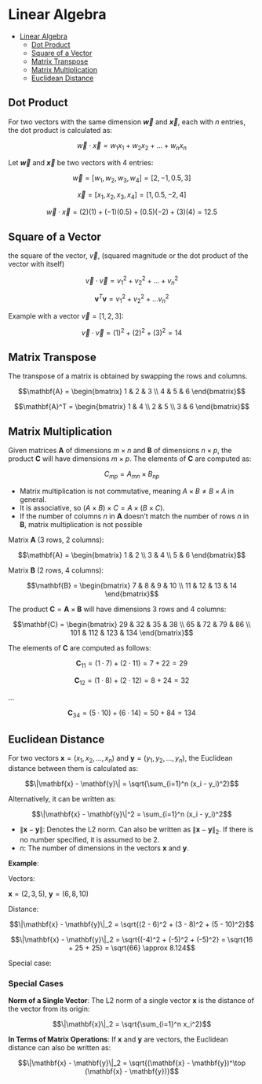# Linear Algebra

- [Linear Algebra](#linear-algebra)
  - [Dot Product](#dot-product)
  - [Square of a Vector](#square-of-a-vector)
  - [Matrix Transpose](#matrix-transpose)
  - [Matrix Multiplication](#matrix-multiplication)
  - [Euclidean Distance](#euclidean-distance)


## Dot Product
For two vectors with the same dimension **$\vec{w}$** and **$\vec{x}$**, each with $n$ entries, the dot product is calculated as:

```math
\vec{w} \cdot \vec{x} = w_1x_1 + w_2x_2 + \dots + w_nx_n
```

Let **$\vec{w}$** and **$\vec{x}$** be two vectors with 4 entries:

```math
\vec{w} = [w_1, w_2, w_3, w_4] = [2, -1, 0.5, 3]
```

```math
\vec{x} = [x_1, x_2, x_3, x_4] = [1, 0.5, -2, 4]
```

```math
\vec{w} \cdot \vec{x} = (2)(1) + (-1)(0.5) + (0.5)(-2) + (3)(4) = 12.5
```

## Square of a Vector
the square of the vector, $\vec{v}$,  (squared magnitude or the dot product of the vector with itself)

```math
\vec{v} \cdot \vec{v} = v_1^2 + v_2^2 + \dots + v_n^2
```

```math
\mathbf{v}^T \mathbf{v} = v_1^2 + v_2^2 + \dots v_n^2
```

Example with a vector $\vec{v} = [1, 2, 3]$:

```math
\vec{v} \cdot \vec{v} = (1)^2 + (2)^2 + (3)^2 = 14
```

## Matrix Transpose

The transpose of a matrix is obtained by swapping the rows and columns.

```math
\mathbf{A} =
\begin{bmatrix}
1 & 2 & 3 \\
4 & 5 & 6
\end{bmatrix}
```

```math
\mathbf{A}^T =
\begin{bmatrix}
1 & 4 \\
2 & 5 \\
3 & 6
\end{bmatrix}
```

## Matrix Multiplication

Given matrices $\mathbf{A}$ of dimensions $m \times n$ and $\mathbf{B}$ of dimensions $n \times p$, the product $\mathbf{C}$ will have dimensions $m \times p$. The elements of $\mathbf{C}$ are computed as:

```math
C_{mp} = A_{mn} \times B_{np}
```

- Matrix multiplication is not commutative, meaning $A \times B \neq B \times A$ in general.
- It is associative, so $(A \times B) \times C = A \times (B \times C)$.
- If the number of columns $n$ in $\mathbf{A}$ doesn’t match the number of rows $n$ in $\mathbf{B}$, matrix multiplication is not possible

Matrix $\mathbf{A}$ (3 rows, 2 columns):

```math
\mathbf{A} =
\begin{bmatrix}
1 & 2 \\
3 & 4 \\
5 & 6
\end{bmatrix}
```

Matrix $\mathbf{B}$ (2 rows, 4 columns):

```math
\mathbf{B} =
\begin{bmatrix}
7 & 8 & 9 & 10 \\
11 & 12 & 13 & 14
\end{bmatrix}
```

The product $\mathbf{C} = \mathbf{A} \times \mathbf{B}$ will have dimensions 3 rows and 4 columns:

```math
\mathbf{C} =
\begin{bmatrix}
29 & 32 & 35 & 38 \\
65 & 72 & 79 & 86 \\
101 & 112 & 123 & 134
\end{bmatrix}
```

The elements of $\mathbf{C}$ are computed as follows:

```math
\mathbf{C}_{11} = (1 \cdot 7) + (2 \cdot 11) = 7 + 22 = 29
```

```math
\mathbf{C}_{12} = (1 \cdot 8) + (2 \cdot 12) = 8 + 24 = 32
```

...

```math
\mathbf{C}_{34} = (5 \cdot 10) + (6 \cdot 14) = 50 + 84 = 134
```

## Euclidean Distance
For two vectors $\mathbf{x} = (x_1, x_2, \dots, x_n)$ and $\mathbf{y} = (y_1, y_2, \dots, y_n)$, the Euclidean distance between them is calculated as:

```math
\|\mathbf{x} - \mathbf{y}\| = \sqrt{\sum_{i=1}^n (x_i - y_i)^2}
```

Alternatively, it can be written as:

```math
\|\mathbf{x} - \mathbf{y}\|^2 = \sum_{i=1}^n (x_i - y_i)^2
```

- $\|\mathbf{x} - \mathbf{y}\|$: Denotes the L2 norm. Can also be written as $\|\mathbf{x} - \mathbf{y}\|_2$. If there is no number specified, it is assumed to be 2.
- $n$: The number of dimensions in the vectors $\mathbf{x}$ and $\mathbf{y}$.

**Example**:

Vectors:

$\mathbf{x} = (2, 3, 5)$, $\mathbf{y} = (6, 8, 10)$

Distance:

```math
\|\mathbf{x} - \mathbf{y}\|_2 = \sqrt{(2 - 6)^2 + (3 - 8)^2 + (5 - 10)^2}
```

```math
\|\mathbf{x} - \mathbf{y}\|_2 = \sqrt{(-4)^2 + (-5)^2 + (-5)^2} = \sqrt{16 + 25 + 25} = \sqrt{66} \approx 8.124
```

Special case:
### Special Cases

**Norm of a Single Vector**:
The L2 norm of a single vector $\mathbf{x}$ is the distance of the vector from its origin:

```math
\|\mathbf{x}\|_2 = \sqrt{\sum_{i=1}^n x_i^2}
```

**In Terms of Matrix Operations**:
If $\mathbf{x}$ and $\mathbf{y}$ are vectors, the Euclidean distance can also be written as:

```math
\|\mathbf{x} - \mathbf{y}\|_2 = \sqrt{(\mathbf{x} - \mathbf{y})^\top (\mathbf{x} - \mathbf{y})}
```
